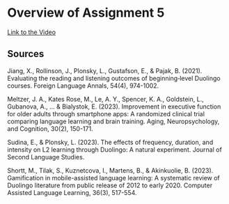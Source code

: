 # Overview of Assignment 5

[Link to the Video](https://www.youtube.com/watch?v=AbwXHyVwUbw)

## Sources

Jiang, X., Rollinson, J., Plonsky, L., Gustafson, E., & Pajak, B. (2021). Evaluating the reading and listening outcomes of beginning‐level Duolingo courses. Foreign Language Annals, 54(4), 974-1002.

Meltzer, J. A., Kates Rose, M., Le, A. Y., Spencer, K. A., Goldstein, L., Gubanova, A., ... & Bialystok, E. (2023). Improvement in executive function for older adults through smartphone apps: A randomized clinical trial comparing language learning and brain training. Aging, Neuropsychology, and Cognition, 30(2), 150-171.

Sudina, E., & Plonsky, L. (2023). The effects of frequency, duration, and intensity on L2 learning through Duolingo: A natural experiment. Journal of Second Language Studies.

Shortt, M., Tilak, S., Kuznetcova, I., Martens, B., & Akinkuolie, B. (2023). Gamification in mobile-assisted language learning: A systematic review of Duolingo literature from public release of 2012 to early 2020. Computer Assisted Language Learning, 36(3), 517-554.
